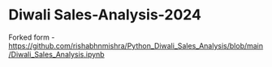 # Diwali Sales-Analysis-2024

Forked form - https://github.com/rishabhnmishra/Python_Diwali_Sales_Analysis/blob/main/Diwali_Sales_Analysis.ipynb
